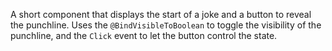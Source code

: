 A short component that displays the start of a joke and a button to reveal the punchline. Uses the `@BindVisibleToBoolean` to toggle the visibility of the punchline, and the `Click` event to let the button control the state.
